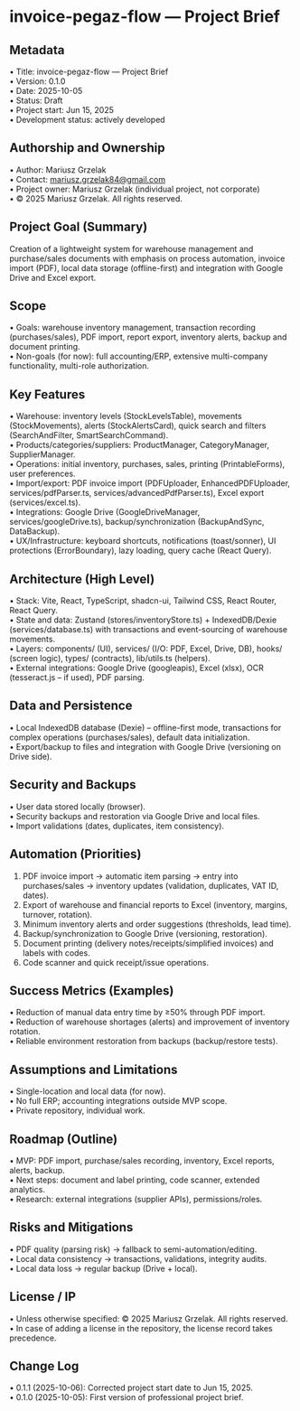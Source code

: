 # invoice-pegaz-flow — Project Brief

## Metadata

• Title: invoice-pegaz-flow — Project Brief  
• Version: 0.1.0  
• Date: 2025-10-05  
• Status: Draft  
• Project start: Jun 15, 2025  
• Development status: actively developed

## Authorship and Ownership

• Author: Mariusz Grzelak  
• Contact: mariusz.grzelak84@gmail.com  
• Project owner: Mariusz Grzelak (individual project, not corporate)  
• © 2025 Mariusz Grzelak. All rights reserved.

## Project Goal (Summary)

Creation of a lightweight system for warehouse management and purchase/sales documents with emphasis on process automation, invoice import (PDF), local data storage (offline-first) and integration with Google Drive and Excel export.

## Scope

• Goals: warehouse inventory management, transaction recording (purchases/sales), PDF import, report export, inventory alerts, backup and document printing.  
• Non-goals (for now): full accounting/ERP, extensive multi-company functionality, multi-role authorization.

## Key Features

• Warehouse: inventory levels (StockLevelsTable), movements (StockMovements), alerts (StockAlertsCard), quick search and filters (SearchAndFilter, SmartSearchCommand).  
• Products/categories/suppliers: ProductManager, CategoryManager, SupplierManager.  
• Operations: initial inventory, purchases, sales, printing (PrintableForms), user preferences.  
• Import/export: PDF invoice import (PDFUploader, EnhancedPDFUploader, services/pdfParser.ts, services/advancedPdfParser.ts), Excel export (services/excel.ts).  
• Integrations: Google Drive (GoogleDriveManager, services/googleDrive.ts), backup/synchronization (BackupAndSync, DataBackup).  
• UX/Infrastructure: keyboard shortcuts, notifications (toast/sonner), UI protections (ErrorBoundary), lazy loading, query cache (React Query).

## Architecture (High Level)

• Stack: Vite, React, TypeScript, shadcn-ui, Tailwind CSS, React Router, React Query.  
• State and data: Zustand (stores/inventoryStore.ts) + IndexedDB/Dexie (services/database.ts) with transactions and event-sourcing of warehouse movements.  
• Layers: components/ (UI), services/ (I/O: PDF, Excel, Drive, DB), hooks/ (screen logic), types/ (contracts), lib/utils.ts (helpers).  
• External integrations: Google Drive (googleapis), Excel (xlsx), OCR (tesseract.js – if used), PDF parsing.

## Data and Persistence

• Local IndexedDB database (Dexie) – offline-first mode, transactions for complex operations (purchases/sales), default data initialization.  
• Export/backup to files and integration with Google Drive (versioning on Drive side).

## Security and Backups

• User data stored locally (browser).  
• Security backups and restoration via Google Drive and local files.  
• Import validations (dates, duplicates, item consistency).

## Automation (Priorities)

1. PDF invoice import → automatic item parsing → entry into purchases/sales → inventory updates (validation, duplicates, VAT ID, dates).
2. Export of warehouse and financial reports to Excel (inventory, margins, turnover, rotation).
3. Minimum inventory alerts and order suggestions (thresholds, lead time).
4. Backup/synchronization to Google Drive (versioning, restoration).
5. Document printing (delivery notes/receipts/simplified invoices) and labels with codes.
6. Code scanner and quick receipt/issue operations.

## Success Metrics (Examples)

• Reduction of manual data entry time by ≥50% through PDF import.  
• Reduction of warehouse shortages (alerts) and improvement of inventory rotation.  
• Reliable environment restoration from backups (backup/restore tests).

## Assumptions and Limitations

• Single-location and local data (for now).  
• No full ERP; accounting integrations outside MVP scope.  
• Private repository, individual work.

## Roadmap (Outline)

• MVP: PDF import, purchase/sales recording, inventory, Excel reports, alerts, backup.  
• Next steps: document and label printing, code scanner, extended analytics.  
• Research: external integrations (supplier APIs), permissions/roles.

## Risks and Mitigations

• PDF quality (parsing risk) → fallback to semi-automation/editing.  
• Local data consistency → transactions, validations, integrity audits.  
• Local data loss → regular backup (Drive + local).

## License / IP

• Unless otherwise specified: © 2025 Mariusz Grzelak. All rights reserved.  
• In case of adding a license in the repository, the license record takes precedence.

## Change Log

• 0.1.1 (2025-10-06): Corrected project start date to Jun 15, 2025.  
• 0.1.0 (2025-10-05): First version of professional project brief.
